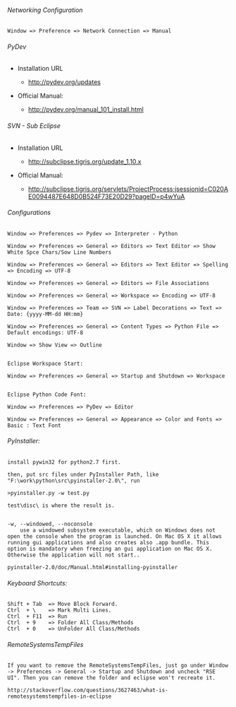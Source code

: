 ﻿
###### Networking Configuration

    Window => Preference => Network Connection => Manual



###### PyDev

+ Installation URL

    - http://pydev.org/updates

+ Official Manual:

    - http://pydev.org/manual_101_install.html



###### SVN - Sub Eclipse

+ Installation URL

    - http://subclipse.tigris.org/update_1.10.x

+ Official Manual:

    - http://subclipse.tigris.org/servlets/ProjectProcess;jsessionid=C020AE0094487E648D0B524F73E20D29?pageID=p4wYuA



###### Configurations

    Window => Preferences => Pydev => Interpreter - Python
    
    Window => Preferences => General => Editors => Text Editor => Show White Spce Chars/Sow Line Numbers
    
    Window => Preferences => General => Editors => Text Editor => Spelling => Encoding => UTF-8
    
    Window => Preferences => General => Editors => File Associations
    
    Window => Preferences => General => Workspace => Encoding => UTF-8
    
    Window => Preferences => Team => SVN => Label Decorations => Text => Date: {yyyy-MM-dd HH:mm}
    
    Window => Preferences => General => Content Types => Python File => Default encodings: UTF-8
    
    Window => Show View => Outline
    
    
    Eclipse Workspace Start:
    
    Window => Preferences => General => Startup and Shutdown => Workspace
    
    
    Eclipse Python Code Font:
    
    Window => Preferences => PyDev => Editor
    
    Window => Preferences => General => Appearance => Color and Fonts => Basic : Text Font






###### PyInstaller:

    install pywin32 for python2.7 first.
    
    then, put src files under PyInstaller Path, like "F:\work\python\src\pyinstaller-2.0\", run
    
    >pyinstaller.py -w test.py
    
    test\disc\ is where the result is.
    
    
    -w, --windowed, --noconsole
     	use a windowed subsystem executable, which on Windows does not open the console when the program is launched. On Mac OS X it allows running gui applications and also creates also .app bundle. This option is mandatory when freezing an gui application on Mac OS X. Otherwise the application will not start..
    
    pyinstaller-2.0/doc/Manual.html#installing-pyinstaller






###### Keyboard Shortcuts:

    Shift + Tab  => Move Block Forward.
    Ctrl  + \    => Mark Multi Lines.
    Ctrl  + F11  => Run
    Ctrl  + 9    => Folder All Class/Methods
    Ctrl  + 0    => UnFolder All Class/Methods






###### RemoteSystemsTempFiles

    If you want to remove the RemoteSystemsTempFiles, just go under Window -> Preferences -> General -> Startup and Shutdown and uncheck "RSE UI". Then you can remove the folder and eclipse won't recreate it.
    
    http://stackoverflow.com/questions/3627463/what-is-remotesystemstempfiles-in-eclipse






































